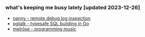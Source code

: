 ### what's keeping me busy lately [updated 2023-12-26]

- [nanny - remote debug log inspection](https://github.com/emicklei/nanny)
- [pgtalk - typesafe SQL building in Go](https://github.com/emicklei/pgtalk)
- [melrōse - programming music](https://github.com/emicklei/melrose)
